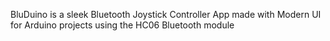 BluDuino is a sleek Bluetooth Joystick Controller App made with Modern UI for Arduino projects using the HC06 Bluetooth module
